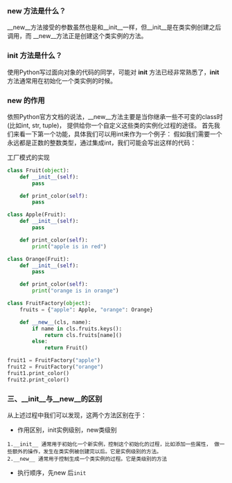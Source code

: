 ###  __new__ 方法是什么？

__new__方法接受的参数虽然也是和__init__一样，但__init__是在类实例创建之后调用，而 __new__方法正是创建这个类实例的方法。

### __init__ 方法是什么？

使用Python写过面向对象的代码的同学，可能对 __init__ 方法已经非常熟悉了，__init__ 方法通常用在初始化一个类实例的时候。

### __new__ 的作用

依照Python官方文档的说法，__new__方法主要是当你继承一些不可变的class时(比如int, str, tuple)， 提供给你一个自定义这些类的实例化过程的途径。 首先我们来看一下第一个功能，具体我们可以用int来作为一个例子： 假如我们需要一个永远都是正数的整数类型，通过集成int，我们可能会写出这样的代码：

工厂模式的实现

```python
class Fruit(object):
    def __init__(self):
        pass

    def print_color(self):
        pass

class Apple(Fruit):
    def __init__(self):
        pass

    def print_color(self):
        print("apple is in red")

class Orange(Fruit):
    def __init__(self):
        pass

    def print_color(self):
        print("orange is in orange")

class FruitFactory(object):
    fruits = {"apple": Apple, "orange": Orange}

    def __new__(cls, name):
        if name in cls.fruits.keys():
            return cls.fruits[name]()
        else:
            return Fruit()

fruit1 = FruitFactory("apple")
fruit2 = FruitFactory("orange")
fruit1.print_color()    
fruit2.print_color()    
```

### 三、__init__与__new__的区别

从上述过程中我们可以发现，这两个方法区别在于：

- 作用区别，init实例级别，new类级别

```
1.__init__ 通常用于初始化一个新实例，控制这个初始化的过程，比如添加一些属性， 做一些额外的操作，发生在类实例被创建完以后。它是实例级别的方法。
2.__new__ 通常用于控制生成一个类实例的过程。它是类级别的方法
```

- 执行顺序，先new 后`init`

  



